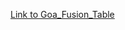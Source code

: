 [Link to Goa_Fusion_Table](https://www.google.com/fusiontables/DataSource?docid=1vFIAYx9Da2dGRS2JSC5Etal7qPY4yABGaESA7iFR)
